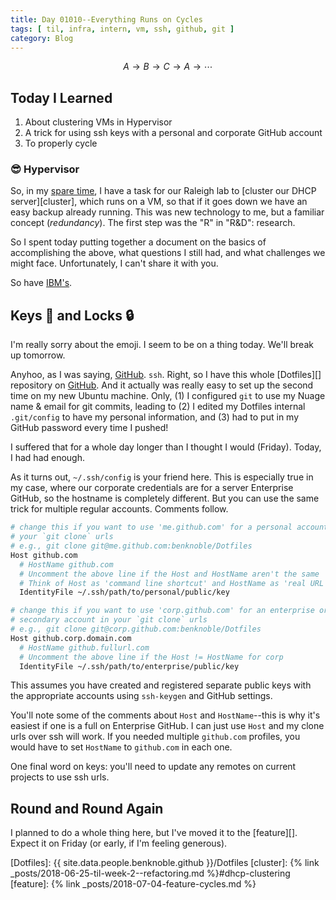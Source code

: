 ```yaml
---
title: Day 01010--Everything Runs on Cycles
tags: [ til, infra, intern, vm, ssh, github, git ]
category: Blog
---
```


$$A \to B \to C \to A \to \cdots $$

## Today I Learned

1. About clustering VMs in Hypervisor
2. A trick for using ssh keys with a personal and corporate GitHub account
3. To properly cycle

### :sunglasses: Hypervisor

So, in my [spare time](#round-and-round-again), I have a task for our Raleigh
lab to [cluster our DHCP server][cluster], which runs on a VM, so that if it
goes down we have an easy backup already running. This was new technology to me,
but a familiar concept (*redundancy*). The first step was the "R" in "R&D":
research.

So I spent today putting together a document on the basics of accomplishing the
above, what questions I still had, and what challenges we might face.
Unfortunately, I can't share it with you.

So have [IBM's][ibm].

## Keys :key: and Locks :lock:

I'm really sorry about the emoji. I seem to be on a thing today. We'll break up
tomorrow.

Anyhoo, as I was saying, [GitHub][]. `ssh`. Right, so I have this whole [Dotfiles][]
repository on [GitHub][]. And it actually was really easy to set up the second
time on my new Ubuntu machine. Only, (1) I configured `git` to use my Nuage
name & email for git commits, leading to (2) I edited my Dotfiles internal
`.git/config` to have my personal information, and (3) had to put in my GitHub
password every time I pushed!

I suffered that for a whole day longer than I thought I would (Friday). Today, I
had had enough.

As it turns out, `~/.ssh/config` is your friend here. This is especially true in
my case, where our corporate credentials are for a server Enterprise GitHub, so
the hostname is completely different. But you can use the same trick for
multiple regular accounts. Comments follow.

```bash
# change this if you want to use 'me.github.com' for a personal account in
# your `git clone` urls
# e.g., git clone git@me.github.com:benknoble/Dotfiles
Host github.com
  # HostName github.com
  # Uncomment the above line if the Host and HostName aren't the same
  # Think of Host as 'command line shortcut' and HostName as 'real URL'
  IdentityFile ~/.ssh/path/to/personal/public/key

# change this if you want to use 'corp.github.com' for an enterprise or
# secondary account in your `git clone` urls
# e.g., git clone git@corp.github.com:benknoble/Dotfiles
Host github.corp.domain.com
  # HostName github.fullurl.com
  # Uncomment the above line if the Host != HostName for corp
  IdentityFile ~/.ssh/path/to/enterprise/public/key
```

This assumes you have created and registered separate public keys with the
appropriate accounts using `ssh-keygen` and GitHub settings.

You'll note some of the comments about `Host` and `HostName`--this is why it's
easiest if one is a full on Enterprise GitHub. I can just use `Host` and my
clone urls over ssh will work. If you needed multiple `github.com` profiles, you
would have to set `HostName` to `github.com` in each one.

One final word on keys: you'll need to update any remotes on current projects to
use ssh urls.

## Round and Round Again

I planned to do a whole thing here, but I've moved it to the [feature][]. Expect
it on Friday (or early, if I'm feeling generous).

[ibm]: https://www.ibm.com/support/knowledgecenter/en/SSDV85_4.1.0/Admin/concepts/part_hypervisors_cloud.html
[Github]: https://github.com
[Dotfiles]: {{ site.data.people.benknoble.github }}/Dotfiles
[cluster]: {% link _posts/2018-06-25-til-week-2--refactoring.md %}#dhcp-clustering
[feature]: {% link _posts/2018-07-04-feature-cycles.md %}
